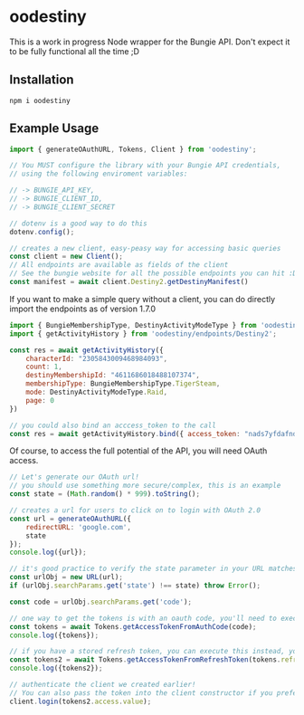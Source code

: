 # oodestiny
This is a work in progress Node wrapper for the Bungie API. Don't expect it to be fully functional all the time ;D

## Installation
```shell
npm i oodestiny
```
## Example Usage
```javascript
import { generateOAuthURL, Tokens, Client } from 'oodestiny';

// You MUST configure the library with your Bungie API credentials,
// using the following enviroment variables:

// -> BUNGIE_API_KEY, 
// -> BUNGIE_CLIENT_ID, 
// -> BUNGIE_CLIENT_SECRET

// dotenv is a good way to do this
dotenv.config();

// creates a new client, easy-peasy way for accessing basic queries
const client = new Client();
// All endpoints are available as fields of the client
// See the bungie website for all the possible endpoints you can hit :D
const manifest = await client.Destiny2.getDestinyManifest()

```

If you want to make a simple query without a client, you can do directly import the endpoints as of version 1.7.0
```javascript
import { BungieMembershipType, DestinyActivityModeType } from 'oodestiny/schemas'
import { getActivityHistory } from 'oodestiny/endpoints/Destiny2';

const res = await getActivityHistory({
    characterId: "2305843009468984093",
    count: 1,
    destinyMembershipId: "4611686018488107374",
    membershipType: BungieMembershipType.TigerSteam,
    mode: DestinyActivityModeType.Raid,
    page: 0
})

// you could also bind an acccess_token to the call
const res = await getActivityHistory.bind({ access_token: "nads7yfdafnd" })({ ... })

```
Of course, to access the full potential of the API, you will need OAuth access.
```javascript
// Let's generate our OAuth url!
// you should use something more secure/complex, this is an example
const state = (Math.random() * 999).toString();

// creates a url for users to click on to login with OAuth 2.0
const url = generateOAuthURL({
    redirectURL: 'google.com',
    state
});
console.log({url});

// it's good practice to verify the state parameter in your URL matches the state parameter you expected
const urlObj = new URL(url);
if (urlObj.searchParams.get('state') !== state) throw Error();

const code = urlObj.searchParams.get('code');

// one way to get the tokens is with an oauth code, you'll need to execute this the first time
const tokens = await Tokens.getAccessTokenFromAuthCode(code);
console.log({tokens});

// if you have a stored refresh token, you can execute this instead, you will execute this more often then not
const tokens2 = await Tokens.getAccessTokenFromRefreshToken(tokens.refresh.value);
console.log({tokens2});

// authenticate the client we created earlier! 
// You can also pass the token into the client constructor if you prefer that
client.login(tokens2.access.value);
```